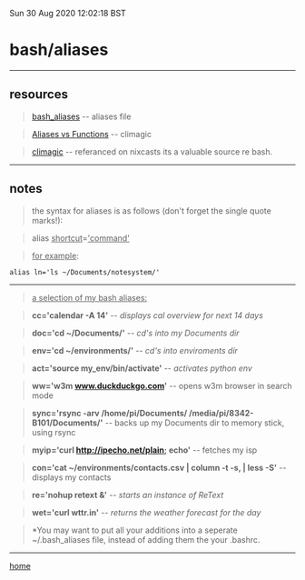 Sun 30 Aug 2020 12:02:18 BST

# bash/aliases

_____


## resources

> [bash_aliases](~/.bash_aliases) -- aliases file

> [Aliases vs Functions](https://youtu.be/GaAfhO1kpUk) -- climagic

> [climagic](https://m.youtube.com/user/climagic) -- referanced on nixcasts its a valuable source re bash.
___

## notes

> the syntax for aliases is as follows (don't forget the single quote marks!):

> alias <u>shortcut</u>=<u>'command'</u>

> <u>for example</u>:

    alias ln='ls ~/Documents/notesystem/'

___

> <u>a selection of my bash aliases:</u>

> **cc='calendar -A 14'** -- *displays cal overview for next 14 days*

> **doc='cd ~/Documents/'** -- *cd's into my Documents dir*

> **env='cd ~/environments/'** -- *cd's into enviroments dir*

>  **act='source my_env/bin/activate'** -- *activates python env*

> **ww='w3m www.duckduckgo.com'** -- opens w3m browser in search mode

> **sync='rsync -arv /home/pi/Documents/ /media/pi/8342-B101/Documents/'** -- backs up my Documents dir to memory stick, using rsync

> **myip='curl http://ipecho.net/plain; echo'** -- fetches my isp

> **con='cat ~/environments/contacts.csv | column -t -s, | less -S'** -- displays my contacts

> **re='nohup retext &'** -- *starts an instance of ReText*

> **wet='curl wttr.in'** -- *returns the weather forecast for the day*


> *You may want to put all your additions into a seperate ~/.bash_aliases file, instead of adding them the your .bashrc.

___

[home](./home.md) 

